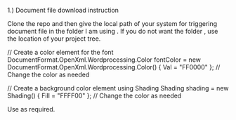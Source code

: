 1.) Document file download instruction

Clone the repo and then give the local path of your system for triggering document file in the folder I am using . If you do not want the folder , use the location of your project tree.

// Create a color element for the font
DocumentFormat.OpenXml.Wordprocessing.Color fontColor = new DocumentFormat.OpenXml.Wordprocessing.Color() { Val = "FF0000" }; // Change the color as needed

// Create a background color element using Shading
Shading shading = new Shading() { Fill = "FFFF00" }; // Change the color as needed

Use as required.

